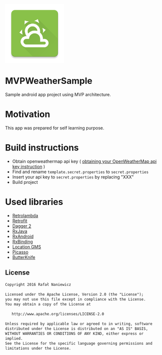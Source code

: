 ![app icon](https://raw.githubusercontent.com/freszu/MVPWeatherSample/master/app/src/main/res/mipmap-xxxhdpi/ic_launcher.png)
# MVPWeatherSample
Sample android app project using MVP architecture.

# Motivation
This app was prepared for self learning purpose.

# Build instructions
* Obtain openweathermap api key (
[obtaining your OpenWeatherMap api key instruction](http://openweathermap.org/appid#get)
)
* Find and rename ``template.secret.properties`` to ``secret.properties``
* Insert your api key to ``secret.properties`` by replacing "XXX"
* Build project

# Used libraries
* [Retrolambda](https://github.com/evant/gradle-retrolambda)
* [Retrofit](http://square.github.io/retrofit/)
* [Dagger 2](http://google.github.io/dagger/)
* [RxJava](https://github.com/ReactiveX/RxJava)
* [RxAndroid](https://github.com/ReactiveX/RxAndroid)
* [RxBinding](https://github.com/JakeWharton/RxBinding)
* [Location GMS](https://developers.google.com/android/reference/com/google/android/gms/location/package-summary)
* [Picasso](http://square.github.io/picasso/)
* [ButterKnife](http://jakewharton.github.io/butterknife/)

## License


    Copyright 2016 Rafał Naniewicz

    Licensed under the Apache License, Version 2.0 (the "License");
    you may not use this file except in compliance with the License.
    You may obtain a copy of the License at

       http://www.apache.org/licenses/LICENSE-2.0

    Unless required by applicable law or agreed to in writing, software
    distributed under the License is distributed on an "AS IS" BASIS,
    WITHOUT WARRANTIES OR CONDITIONS OF ANY KIND, either express or implied.
    See the License for the specific language governing permissions and
    limitations under the License.
